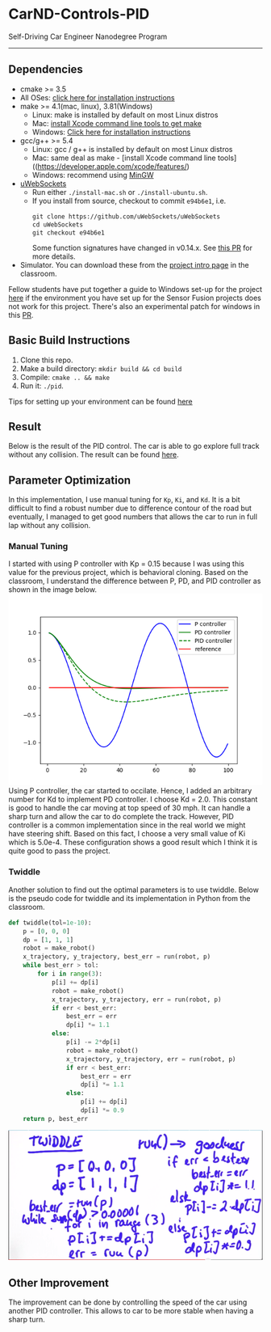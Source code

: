 # CarND-Controls-PID
Self-Driving Car Engineer Nanodegree Program

---

## Dependencies

* cmake >= 3.5
 * All OSes: [click here for installation instructions](https://cmake.org/install/)
* make >= 4.1(mac, linux), 3.81(Windows)
  * Linux: make is installed by default on most Linux distros
  * Mac: [install Xcode command line tools to get make](https://developer.apple.com/xcode/features/)
  * Windows: [Click here for installation instructions](http://gnuwin32.sourceforge.net/packages/make.htm)
* gcc/g++ >= 5.4
  * Linux: gcc / g++ is installed by default on most Linux distros
  * Mac: same deal as make - [install Xcode command line tools]((https://developer.apple.com/xcode/features/)
  * Windows: recommend using [MinGW](http://www.mingw.org/)
* [uWebSockets](https://github.com/uWebSockets/uWebSockets)
  * Run either `./install-mac.sh` or `./install-ubuntu.sh`.
  * If you install from source, checkout to commit `e94b6e1`, i.e.
    ```
    git clone https://github.com/uWebSockets/uWebSockets 
    cd uWebSockets
    git checkout e94b6e1
    ```
    Some function signatures have changed in v0.14.x. See [this PR](https://github.com/udacity/CarND-MPC-Project/pull/3) for more details.
* Simulator. You can download these from the [project intro page](https://github.com/udacity/self-driving-car-sim/releases) in the classroom.

Fellow students have put together a guide to Windows set-up for the project [here](https://s3-us-west-1.amazonaws.com/udacity-selfdrivingcar/files/Kidnapped_Vehicle_Windows_Setup.pdf) if the environment you have set up for the Sensor Fusion projects does not work for this project. There's also an experimental patch for windows in this [PR](https://github.com/udacity/CarND-PID-Control-Project/pull/3).

## Basic Build Instructions

1. Clone this repo.
2. Make a build directory: `mkdir build && cd build`
3. Compile: `cmake .. && make`
4. Run it: `./pid`. 

Tips for setting up your environment can be found [here](https://classroom.udacity.com/nanodegrees/nd013/parts/40f38239-66b6-46ec-ae68-03afd8a601c8/modules/0949fca6-b379-42af-a919-ee50aa304e6a/lessons/f758c44c-5e40-4e01-93b5-1a82aa4e044f/concepts/23d376c7-0195-4276-bdf0-e02f1f3c665d)

## Result
Below is the result of the PID control. The car is able to go explore full track without any collision. The result can be found [here](media/result_car.m4v).

## Parameter Optimization
In this implementation, I use manual tuning for `Kp`, `Ki`, and `Kd`. It is a bit difficult to find a robust number due to difference contour of the road but eventually, I managed to get good numbers that allows the car to run in full lap without any collision.

### Manual Tuning
I started with using P controller with Kp = 0.15 because I was using this value for the previous project, which is behavioral cloning. Based on the classroom, I understand the difference between P, PD, and PID controller as shown in the image below.
![pid](media/pid_udacity.png)
Using P controller, the car started to occilate. Hence, I added an arbitrary number for Kd to implement PD controller. I choose Kd = 2.0. This constant is good to handle the car moving at top speed of 30 mph. It can handle a sharp turn and allow the car to do complete the track. However, PID controller is a common implementation since in the real world we might have steering shift. Based on this fact, I choose a very small value of Ki which is 5.0e-4. These configuration shows a good result which I think it is quite good to pass the project.


### Twiddle
Another solution to find out the optimal parameters is to use twiddle. Below is the pseudo code for twiddle and its implementation in Python from the classroom.
```python
def twiddle(tol=1e-10): 
    p = [0, 0, 0]
    dp = [1, 1, 1]
    robot = make_robot()
    x_trajectory, y_trajectory, best_err = run(robot, p)
    while best_err > tol:
        for i in range(3):
            p[i] += dp[i]
            robot = make_robot()
            x_trajectory, y_trajectory, err = run(robot, p)
            if err < best_err:
                best_err = err
                dp[i] *= 1.1
            else:
                p[i] -= 2*dp[i]
                robot = make_robot()
                x_trajectory, y_trajectory, err = run(robot, p)
                if err < best_err:
                    best_err = err
                    dp[i] *= 1.1
                else:
                    p[i] += dp[i]
                    dp[i] *= 0.9
    return p, best_err
  ```
  ![twiddle.png](media/twiddle.png)

## Other Improvement
The improvement can be done by controlling the speed of the car using another PID controller. This allows to car to be more stable when having a sharp turn.